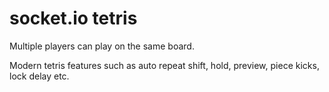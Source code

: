 # socket.io tetris

Multiple players can play on the same board.

Modern tetris features such as auto repeat shift, hold, preview, piece kicks, lock delay etc.
